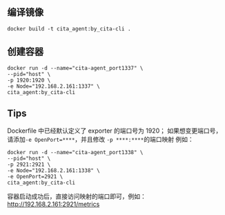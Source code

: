## 编译镜像
```buildoutcfg
docker build -t cita_agent:by_cita-cli .
```
## 创建容器
```buildoutcfg
docker run -d --name="cita-agent_port1337" \
--pid="host" \
-p 1920:1920 \
-e Node="192.168.2.161:1337" \
cita_agent:by_cita-cli
```
## Tips
Dockerfile 中已经默认定义了 exporter 的端口号为 1920；
如果想变更端口号，请添加`-e OpenPort=****`，并且修改 `-p ****:****`的端口映射
例如：
```buildoutcfg
docker run -d --name="cita-agent_port1338" \
--pid="host" \
-p 2921:2921 \
-e Node="192.168.2.161:1338" \
-e OpenPort=2921 \
cita_agent:by_cita-cli
```
容器启动成功后，直接访问映射的端口即可，例如： http://192.168.2.161:2921/metrics
